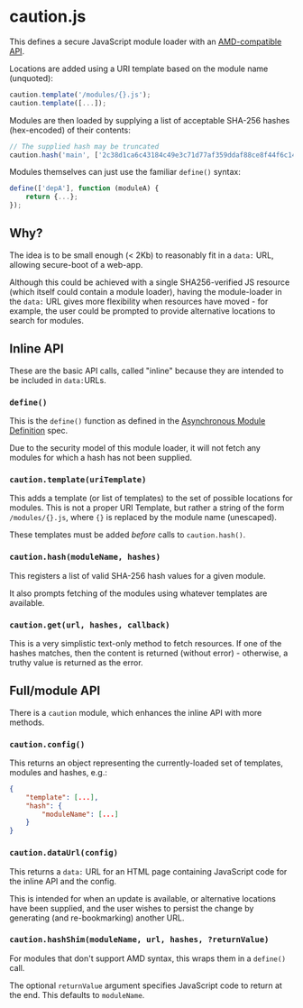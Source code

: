 # caution.js

This defines a secure JavaScript module loader with an [AMD-compatible API](https://github.com/amdjs/amdjs-api/blob/master/AMD.md).

Locations are added using a URI template based on the module name (unquoted):

```javascript
caution.template('/modules/{}.js');
caution.template([...]);
```

Modules are then loaded by supplying a list of acceptable SHA-256 hashes (hex-encoded) of their contents:

```javascript
// The supplied hash may be truncated
caution.hash('main', ['2c38d1ca6c43184c49e3c71d77af359ddaf88ce8f44f6c1455ff69393b129cb7']);
```

Modules themselves can just use the familiar `define()` syntax:

```javascript
define(['depA'], function (moduleA) {
	return {...};
});
```

## Why?

The idea is to be small enough (< 2Kb) to reasonably fit in a `data:` URL, allowing secure-boot of a web-app.

Although this could be achieved with a single SHA256-verified JS resource (which itself could contain a module loader), having the module-loader in the `data:` URL gives more flexibility when resources have moved - for example, the user could be prompted to provide alternative locations to search for modules.

## Inline API

These are the basic API calls, called "inline" because they are intended to be included in `data:`URLs.

### `define()`

This is the `define()` function as defined in the [Asynchronous Module Definition](https://github.com/amdjs/amdjs-api/blob/master/AMD.md) spec.

Due to the security model of this module loader, it will not fetch any modules for which a hash has not been supplied.

### `caution.template(uriTemplate)`

This adds a template (or list of templates) to the set of possible locations for modules.  This is not a proper URI Template, but rather a string of the form `/modules/{}.js`, where `{}` is replaced by the module name (unescaped).

These templates must be added *before* calls to `caution.hash()`.

### `caution.hash(moduleName, hashes)`

This registers a list of valid SHA-256 hash values for a given module.

It also prompts fetching of the modules using whatever templates are available.

### `caution.get(url, hashes, callback)`

This is a very simplistic text-only method to fetch resources.  If one of the hashes matches, then the content is returned (without error) - otherwise, a truthy value is returned as the error.

## Full/module API

There is a `caution` module, which enhances the inline API with more methods.

### `caution.config()`

This returns an object representing the currently-loaded set of templates, modules and hashes, e.g.:

```json
{
	"template": [...],
	"hash": {
		"moduleName": [...]
	}
}
```

### `caution.dataUrl(config)`

This returns a `data:` URL for an HTML page containing JavaScript code for the inline API and the config.

This is intended for when an update is available, or alternative locations have been supplied, and the user wishes to persist the change by generating (and re-bookmarking) another URL.

### `caution.hashShim(moduleName, url, hashes, ?returnValue)`

For modules that don't support AMD syntax, this wraps them in a `define()` call.

The optional `returnValue` argument specifies JavaScript code to return at the end.  This defaults to `moduleName`.